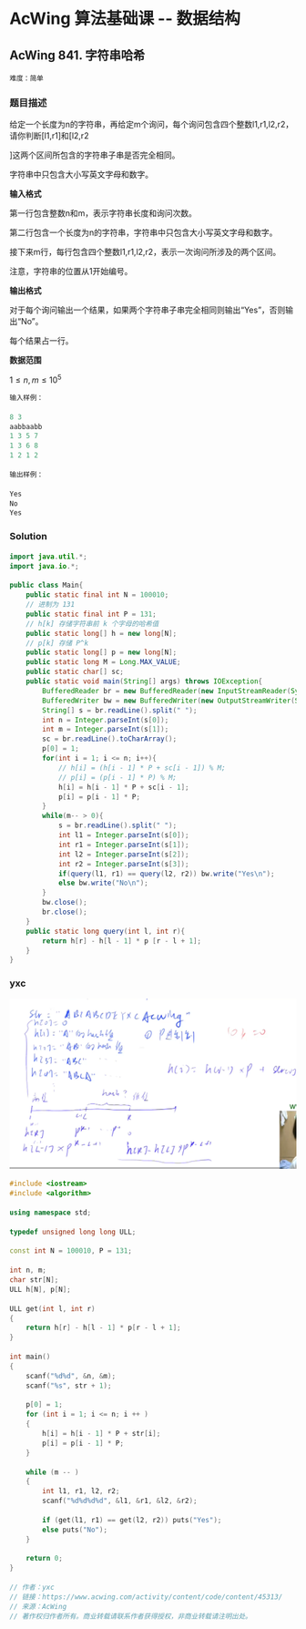 # AcWing 算法基础课 -- 数据结构

## AcWing 841. 字符串哈希 

`难度：简单`

### 题目描述

给定一个长度为n的字符串，再给定m个询问，每个询问包含四个整数l1,r1,l2,r2，请你判断[l1,r1]和[l2,r2

]这两个区间所包含的字符串子串是否完全相同。

字符串中只包含大小写英文字母和数字。

**输入格式**

第一行包含整数n和m，表示字符串长度和询问次数。

第二行包含一个长度为n的字符串，字符串中只包含大小写英文字母和数字。

接下来m行，每行包含四个整数l1,r1,l2,r2，表示一次询问所涉及的两个区间。

注意，字符串的位置从1开始编号。

**输出格式**

对于每个询问输出一个结果，如果两个字符串子串完全相同则输出“Yes”，否则输出“No”。

每个结果占一行。

**数据范围**

$1≤n,m≤10^5$

```r
输入样例：

8 3
aabbaabb
1 3 5 7
1 3 6 8
1 2 1 2

输出样例：

Yes
No
Yes
```

### Solution

```java
import java.util.*;
import java.io.*;

public class Main{
    public static final int N = 100010;
    // 进制为 131
    public static final int P = 131;
    // h[k] 存储字符串前 k 个字母的哈希值
    public static long[] h = new long[N];
    // p[k] 存储 P^k 
    public static long[] p = new long[N];
    public static long M = Long.MAX_VALUE;
    public static char[] sc;
    public static void main(String[] args) throws IOException{
        BufferedReader br = new BufferedReader(new InputStreamReader(System.in));
        BufferedWriter bw = new BufferedWriter(new OutputStreamWriter(System.out));
        String[] s = br.readLine().split(" ");
        int n = Integer.parseInt(s[0]);
        int m = Integer.parseInt(s[1]);
        sc = br.readLine().toCharArray();
        p[0] = 1;
        for(int i = 1; i <= n; i++){
            // h[i] = (h[i - 1] * P + sc[i - 1]) % M;
            // p[i] = (p[i - 1] * P) % M;
            h[i] = h[i - 1] * P + sc[i - 1];
            p[i] = p[i - 1] * P;
        }
        while(m-- > 0){
            s = br.readLine().split(" ");
            int l1 = Integer.parseInt(s[0]);
            int r1 = Integer.parseInt(s[1]);
            int l2 = Integer.parseInt(s[2]);
            int r2 = Integer.parseInt(s[3]);
            if(query(l1, r1) == query(l2, r2)) bw.write("Yes\n");
            else bw.write("No\n");
        }
        bw.close();
        br.close();
    }
    public static long query(int l, int r){
        return h[r] - h[l - 1] * p [r - l + 1];
    }
}
```

### yxc

![image-20210217192838725](pics/image-20210217192838725.png)

```cpp
#include <iostream>
#include <algorithm>

using namespace std;

typedef unsigned long long ULL;

const int N = 100010, P = 131;

int n, m;
char str[N];
ULL h[N], p[N];

ULL get(int l, int r)
{
    return h[r] - h[l - 1] * p[r - l + 1];
}

int main()
{
    scanf("%d%d", &n, &m);
    scanf("%s", str + 1);

    p[0] = 1;
    for (int i = 1; i <= n; i ++ )
    {
        h[i] = h[i - 1] * P + str[i];
        p[i] = p[i - 1] * P;
    }

    while (m -- )
    {
        int l1, r1, l2, r2;
        scanf("%d%d%d%d", &l1, &r1, &l2, &r2);

        if (get(l1, r1) == get(l2, r2)) puts("Yes");
        else puts("No");
    }

    return 0;
}

// 作者：yxc
// 链接：https://www.acwing.com/activity/content/code/content/45313/
// 来源：AcWing
// 著作权归作者所有。商业转载请联系作者获得授权，非商业转载请注明出处。
```

